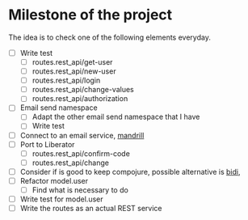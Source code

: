 # Milestone of the project

The idea is to check one of the following elements everyday.

- [ ] Write test
     - [ ] routes.rest_api/get-user
     - [ ] routes.rest_api/new-user
	 - [ ] routes.rest_api/login
	 - [ ] routes.rest_api/change-values
	 - [ ] routes.rest_api/authorization
- [ ] Email send namespace
     - [ ] Adapt the other email send namespace that I have
     - [ ] Write test
- [ ] Connect to an email service, [mandrill][1]
- [ ] Port to Liberator
     - [ ] routes.rest_api/confirm-code
     - [ ] routes.rest_api/change
- [ ] Consider if is good to keep compojure, possible alternative is [bidi][2], 
- [ ] Refactor model.user
     - [ ] Find what is necessary to do
- [ ] Write test for model.user
- [ ] Write the routes as an actual REST service

[1]: http://mandrill.com/
[2]: https://github.com/juxt/bidi

